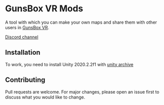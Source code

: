 # GunsBox VR Mods
A tool with which you can make your own maps and share them with other users in
[GunsBox VR](https://store.steampowered.com/app/1751270/GunsBox_VR/).

[Discord channel](https://discord.gg/bRAzPWzw)
## Installation
To work, you need to install Unity 2020.2.2f1 with [unity archive](https://unity3d.com/ru/get-unity/download/archive)
## Contributing
Pull requests are welcome. For major changes, please open an issue first to discuss what you would like to change.